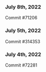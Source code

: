 ### July 8th, 2022

Commit #71206

### July 5th, 2022

Commit #314353


### July 4th, 2022

Commit #72281
